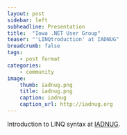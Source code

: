 ```yaml
---
layout: post
sidebar: left
subheadline: Presentation
title:  "Iowa .NET User Group"
teaser: "'LINQtroduction' at IADNUG"
breadcrumb: false
tags:
    - post format
categories:
    - community
image:
    thumb: iadnug.png
    title: iadnug.png
    caption: iadnug
    caption_url: http://iadnug.org
---
```

Introduction to LINQ syntax at <a href='http://iadnug.org' target='new'>IADNUG</a>.
